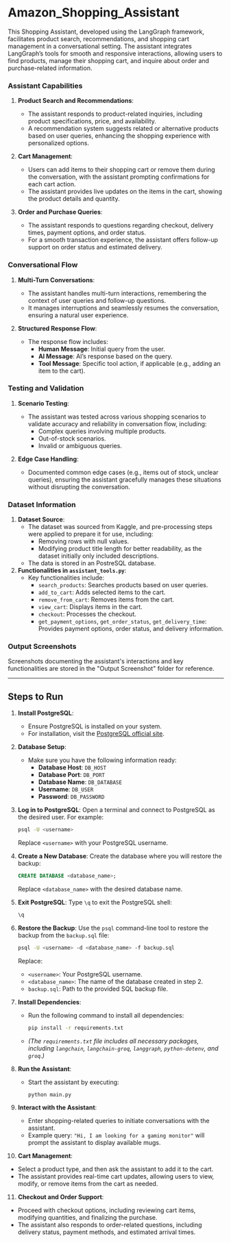 # Amazon_Shopping_Assistant 

This Shopping Assistant, developed using the LangGraph framework, facilitates product search, recommendations, and shopping cart management in a conversational setting. The assistant integrates LangGraph’s tools for smooth and responsive interactions, allowing users to find products, manage their shopping cart, and inquire about order and purchase-related information.

### Assistant Capabilities

1. **Product Search and Recommendations**:
   - The assistant responds to product-related inquiries, including product specifications, price, and availability.
   - A recommendation system suggests related or alternative products based on user queries, enhancing the shopping experience with personalized options.
   
2. **Cart Management**:
   - Users can add items to their shopping cart or remove them during the conversation, with the assistant prompting confirmations for each cart action.
   - The assistant provides live updates on the items in the cart, showing the product details and quantity.

3. **Order and Purchase Queries**:
   - The assistant responds to questions regarding checkout, delivery times, payment options, and order status.
   - For a smooth transaction experience, the assistant offers follow-up support on order status and estimated delivery.

### Conversational Flow

1. **Multi-Turn Conversations**:
   - The assistant handles multi-turn interactions, remembering the context of user queries and follow-up questions.
   - It manages interruptions and seamlessly resumes the conversation, ensuring a natural user experience.

2. **Structured Response Flow**:
   - The response flow includes:
     - **Human Message**: Initial query from the user.
     - **AI Message**: AI’s response based on the query.
     - **Tool Message**: Specific tool action, if applicable (e.g., adding an item to the cart).

### Testing and Validation

1. **Scenario Testing**:
   - The assistant was tested across various shopping scenarios to validate accuracy and reliability in conversation flow, including:
     - Complex queries involving multiple products.
     - Out-of-stock scenarios.
     - Invalid or ambiguous queries.
   
2. **Edge Case Handling**:
   - Documented common edge cases (e.g., items out of stock, unclear queries), ensuring the assistant gracefully manages these situations without disrupting the conversation.

### Dataset Information

1. **Dataset Source**:
   - The dataset was sourced from Kaggle, and pre-processing steps were applied to prepare it for use, including:
     - Removing rows with null values.
     - Modifying product title length for better readability, as the dataset initially only included descriptions.
   - The data is stored in an PostreSQL database.
2. **Functionalities in `assistant_tools.py`**:
   - Key functionalities include:
     - `search_products`: Searches products based on user queries.
     - `add_to_cart`: Adds selected items to the cart.
     - `remove_from_cart`: Removes items from the cart.
     - `view_cart`: Displays items in the cart.
     - `checkout`: Processes the checkout.
     - `get_payment_options`, `get_order_status`, `get_delivery_time`: Provides payment options, order status, and delivery information.

### Output Screenshots

Screenshots documenting the assistant's interactions and key functionalities are stored in the "Output Screenshot" folder for reference.

---

## Steps to Run

1. **Install PostgreSQL**:
   - Ensure PostgreSQL is installed on your system.
   - For installation, visit the [PostgreSQL official site](https://www.postgresql.org/download/).

2. **Database Setup**:
   - Make sure you have the following information ready:
     - **Database Host**: `DB_HOST`
     - **Database Port**: `DB_PORT`
     - **Database Name**: `DB_DATABASE`
     - **Username**: `DB_USER`
     - **Password**: `DB_PASSWORD`

3. **Log in to PostgreSQL**:
   Open a terminal and connect to PostgreSQL as the desired user. For example:
   ```bash
   psql -U <username>
   ```

   Replace `<username>` with your PostgreSQL username.

4. **Create a New Database**:
   Create the database where you will restore the backup:
   ```sql
   CREATE DATABASE <database_name>;
   ```

   Replace `<database_name>` with the desired database name.

5. **Exit PostgreSQL**:
   Type `\q` to exit the PostgreSQL shell:
   ```bash
   \q
   ```

6. **Restore the Backup**:
   Use the `psql` command-line tool to restore the backup from the `backup.sql` file:
   ```bash
   psql -U <username> -d <database_name> -f backup.sql
   ```

   Replace:
   - `<username>`: Your PostgreSQL username.
   - `<database_name>`: The name of the database created in step 2.
   - `backup.sql`: Path to the provided SQL backup file.

7. **Install Dependencies**:
   - Run the following command to install all dependencies:
     ```bash
     pip install -r requirements.txt
     ```
   - *(The `requirements.txt` file includes all necessary packages, including `langchain`, `langchain-groq`, `langgraph`, `python-dotenv`, and `groq`.)*

8. **Run the Assistant**:
   - Start the assistant by executing:
     ```bash
     python main.py
     ```

9. **Interact with the Assistant**:
   - Enter shopping-related queries to initiate conversations with the assistant.
   - Example query: `"Hi, I am looking for a gaming monitor"` will prompt the assistant to display available mugs.

10. **Cart Management**:
   - Select a product type, and then ask the assistant to add it to the cart.
   - The assistant provides real-time cart updates, allowing users to view, modify, or remove items from the cart as needed.

11. **Checkout and Order Support**:
   - Proceed with checkout options, including reviewing cart items, modifying quantities, and finalizing the purchase.
   - The assistant also responds to order-related questions, including delivery status, payment methods, and estimated arrival times.


